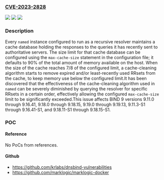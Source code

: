 ### [CVE-2023-2828](https://cve.mitre.org/cgi-bin/cvename.cgi?name=CVE-2023-2828)
![](https://img.shields.io/static/v1?label=Product&message=BIND%209&color=blue)
![](https://img.shields.io/static/v1?label=Version&message=9.11.0%3C%3D%209.16.41%20&color=brighgreen)
![](https://img.shields.io/static/v1?label=Vulnerability&message=n%2Fa&color=brighgreen)

### Description

Every `named` instance configured to run as a recursive resolver maintains a cache database holding the responses to the queries it has recently sent to authoritative servers. The size limit for that cache database can be configured using the `max-cache-size` statement in the configuration file; it defaults to 90% of the total amount of memory available on the host. When the size of the cache reaches 7/8 of the configured limit, a cache-cleaning algorithm starts to remove expired and/or least-recently used RRsets from the cache, to keep memory use below the configured limit.It has been discovered that the effectiveness of the cache-cleaning algorithm used in `named` can be severely diminished by querying the resolver for specific RRsets in a certain order, effectively allowing the configured `max-cache-size` limit to be significantly exceeded.This issue affects BIND 9 versions 9.11.0 through 9.16.41, 9.18.0 through 9.18.15, 9.19.0 through 9.19.13, 9.11.3-S1 through 9.16.41-S1, and 9.18.11-S1 through 9.18.15-S1.

### POC

#### Reference
No PoCs from references.

#### Github
- https://github.com/krlabs/dnsbind-vulnerabilities
- https://github.com/marklogic/marklogic-docker


